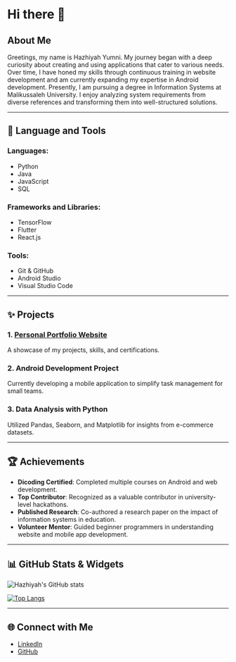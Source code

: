 # Hi there 👋

## About Me
Greetings, my name is Hazhiyah Yumni. My journey began with a deep curiosity about creating and using applications that cater to various needs. Over time, I have honed my skills through continuous training in website development and am currently expanding my expertise in Android development. Presently, I am pursuing a degree in Information Systems at Malikussaleh University. I enjoy analyzing system requirements from diverse references and transforming them into well-structured solutions.

---

## 🔄 Language and Tools
### Languages:
- Python
- Java
- JavaScript
- SQL

### Frameworks and Libraries:
- TensorFlow
- Flutter
- React.js

### Tools:
- Git & GitHub
- Android Studio
- Visual Studio Code

---

## ✨ Projects
### 1. [Personal Portfolio Website](https://hazhyni.github.io)
A showcase of my projects, skills, and certifications.

### 2. Android Development Project
Currently developing a mobile application to simplify task management for small teams.

### 3. Data Analysis with Python
Utilized Pandas, Seaborn, and Matplotlib for insights from e-commerce datasets.

---

## 🏆 Achievements
- **Dicoding Certified**: Completed multiple courses on Android and web development.
- **Top Contributor**: Recognized as a valuable contributor in university-level hackathons.
- **Published Research**: Co-authored a research paper on the impact of information systems in education.
- **Volunteer Mentor**: Guided beginner programmers in understanding website and mobile app development.

---

## 📊 GitHub Stats & Widgets
![Hazhiyah's GitHub stats](https://github-readme-stats.vercel.app/api?username=hazhyni&show_icons=true&theme=radical)

[![Top Langs](https://github-readme-stats.vercel.app/api/top-langs/?username=hazhyni&layout=compact&theme=radical)](https://github.com/anuraghazra/github-readme-stats)

---

## 🌐 Connect with Me
- [LinkedIn](https://www.linkedin.com/in/hazhiyah/)
- [GitHub](https://github.com/hazhyni)
